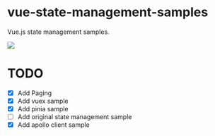 # vue-state-management-samples
Vue.js state management samples.

![](https://i.gyazo.com/8f742c202668766d38eefb6423187756.png)

# TODO
- [x] Add Paging
- [x] Add vuex sample
- [x] Add pinia sample
- [ ] Add original state management sample
- [x] Add apollo client sample
